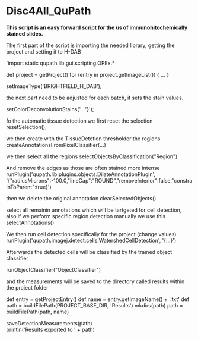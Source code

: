 # Disc4All_QuPath

**This script is an easy forward script for the us of immunohitochemically stained slides.**

The first part of the script is importing the needed library, getting the project and setting it to H-DAB
  
`import static qupath.lib.gui.scripting.QPEx.* 

  def project = getProject()
  for (entry in project.getImageList()) {
      ...
  }

  setImageType('BRIGHTFIELD_H_DAB'); `

the next part need to be adjusted for each batch, it sets the stain values. 
  
  setColorDeconvolutionStains('..."}');
  
fo the automatic tissue detection we first reset the selection
  resetSelection();

we then create with the TissueDetetion thresholder the regions
  createAnnotationsFromPixelClassifier(...)

we then select all the regions
  selectObjectsByClassification("Region")

And remove the edges as those are often stained more intense
  runPlugin('qupath.lib.plugins.objects.DilateAnnotationPlugin', '{"radiusMicrons":-100.0,"lineCap":"ROUND","removeInterior":false,"constrainToParent":true}')

then we delete the original annotation
  clearSelectedObjects()  

select all remainin annotations which will be tartgeted for cell detection, also if we perform specific region detection manually we use this
  selectAnnotations()  

We then run cell detection specifically for the project (change values)
  runPlugin('qupath.imagej.detect.cells.WatershedCellDetection',       '{...}')

Afterwards the detected cells will be classified by the trained object classifier

  runObjectClassifier("ObjectClassifier")

and the measurements will be saved to the directory called results within the project folder

  def entry = getProjectEntry()
  def name = entry.getImageName() + '.txt'
  def path = buildFilePath(PROJECT_BASE_DIR, 'Results')
  mkdirs(path)
  path = buildFilePath(path, name)

  saveDetectionMeasurements(path)		
  println('Results exported to ' + path)


